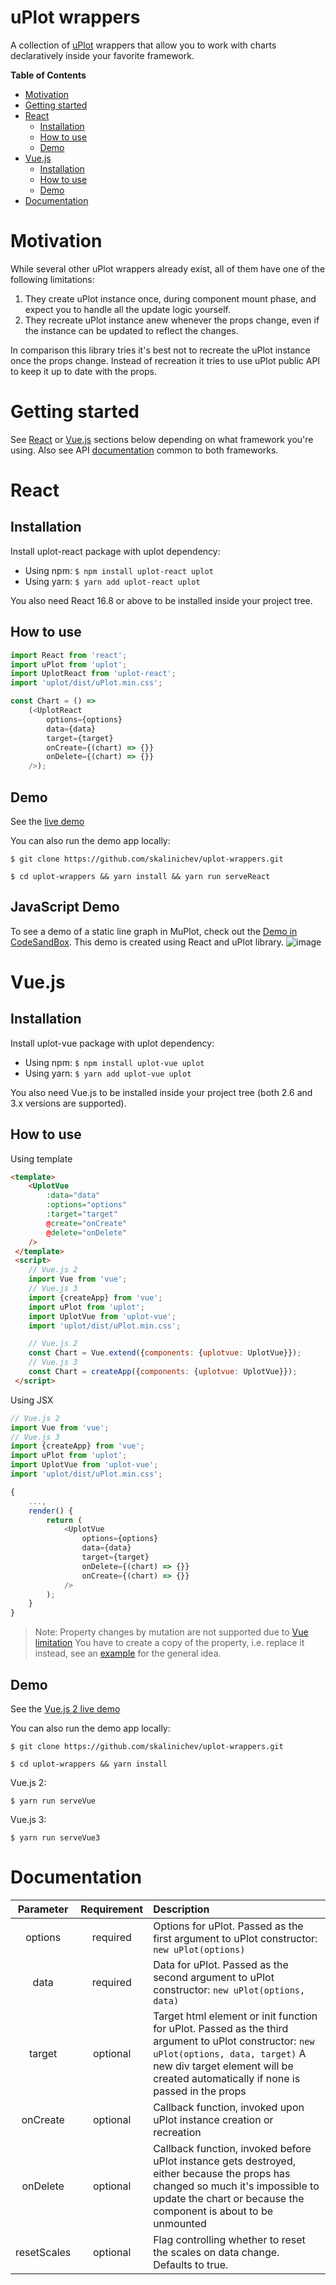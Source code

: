# uPlot wrappers


A collection of [uPlot](https://github.com/leeoniya/uPlot "uPlot") wrappers that allow you to work with charts declaratively inside your favorite framework.

**Table of Contents**

- [Motivation](#motivation)
- [Getting started](#getting-started)
- [React](#react)
    - [Installation](#installation)
    - [How to use](#how-to-use)
    - [Demo](#demo)
- [Vue.js](#vuejs)
    - [Installation](#installation-1)
    - [How to use](#how-to-use-1)
    - [Demo](#demo-1)
- [Documentation](#documentation)

# Motivation

While several other uPlot wrappers already exist, all of them have one of the following limitations:
1. They create uPlot instance once, during component mount phase, and expect you to handle all the update logic yourself.
2. They recreate uPlot instance anew whenever the props change, even if the instance can be updated to reflect the changes.

In comparison this library tries it's best not to recreate the uPlot instance once the props change. Instead of recreation it tries to use uPlot public API to keep it up to date with the props.

# Getting started

See [React](#react) or [Vue.js](#vuejs) sections below depending on what framework you're using.
Also see API [documentation](#documentation) common to both frameworks.

# React
## Installation
Install uplot-react package with uplot dependency:
- Using npm: `$ npm install uplot-react uplot`
- Using yarn: `$ yarn add uplot-react uplot`

You also need React 16.8 or above to be installed inside your project tree.

## How to use
```javascript
import React from 'react';
import uPlot from 'uplot';
import UplotReact from 'uplot-react';
import 'uplot/dist/uPlot.min.css';

const Chart = () =>
    (<UplotReact
        options={options}
        data={data}
        target={target}
        onCreate={(chart) => {}}
        onDelete={(chart) => {}}
    />);
```
## Demo
See the [live demo](https://codesandbox.io/s/uplot-react-6ykeb?file=/react/uplot-react-example.tsx "live demo")

You can also run the demo app locally:

`$ git clone https://github.com/skalinichev/uplot-wrappers.git`

`$ cd uplot-wrappers && yarn install && yarn run serveReact`

## JavaScript Demo

To see a demo of a static line graph in MuPlot, check out the [Demo in CodeSandBox](https://codesandbox.io/s/uplot-react-example-documentation-dont-delete-wvp94u?file=/src/App.js "Demo in CodeSandBox"). This demo is created using React and uPlot library.
![image](https://user-images.githubusercontent.com/62290677/233559830-5dea130c-11a3-434e-9cce-d4f00dc9bea8.png)



# Vue.js

## Installation
Install uplot-vue package with uplot dependency:
- Using npm: `$ npm install uplot-vue uplot`
- Using yarn: `$ yarn add uplot-vue uplot`

You also need Vue.js to be installed inside your project tree (both 2.6 and 3.x versions are supported).

## How to use
Using template
```html
<template>
    <UplotVue
        :data="data"
        :options="options"
        :target="target"
        @create="onCreate"
        @delete="onDelete"
    />
 </template>
 <script>
    // Vue.js 2
    import Vue from 'vue';
    // Vue.js 3
    import {createApp} from 'vue';
    import uPlot from 'uplot';
    import UplotVue from 'uplot-vue';
    import 'uplot/dist/uPlot.min.css';

    // Vue.js 2
    const Chart = Vue.extend({components: {uplotvue: UplotVue}});
    // Vue.js 3
    const Chart = createApp({components: {uplotvue: UplotVue}});
 </script>
```
Using JSX
```javascript
// Vue.js 2
import Vue from 'vue';
// Vue.js 3
import {createApp} from 'vue';
import uPlot from 'uplot';
import UplotVue from 'uplot-vue';
import 'uplot/dist/uPlot.min.css';

{
    ...,
    render() {
        return (
            <UplotVue
                options={options}
                data={data}
                target={target}
                onDelete={(chart) => {}}
                onCreate={(chart) => {}}
            />
        );
    }
}
```
> Note: Property changes by mutation are not supported due to [Vue limitation](https://github.com/vuejs/vue/issues/2164) You have to create a copy of the property, i.e. replace it instead, see an [example](https://github.com/skalinichev/uplot-wrappers/blob/master/vue/uplot-vue-example.tsx#L52) for the general idea.

## Demo
See the [Vue.js 2 live demo](https://codesandbox.io/s/uplot-vue-khi4m?file=/vue/uplot-vue-example.tsx "Vue.js 2 live demo")

You can also run the demo app locally:

`$ git clone https://github.com/skalinichev/uplot-wrappers.git`

`$ cd uplot-wrappers && yarn install`

Vue.js 2:

`$ yarn run serveVue`

Vue.js 3:

`$ yarn run serveVue3`

# Documentation
| Parameter | Requirement | Description |
|:-----:|:--:|:----------------------------|
| options  |required|Options for uPlot. Passed as the first argument to uPlot constructor: `new uPlot(options)`|
| data  |required|Data for uPlot. Passed as the second argument to uPlot constructor: `new uPlot(options, data)` |
| target  |optional|Target html element or init function for uPlot. Passed as the third argument to uPlot constructor: `new uPlot(options, data, target)` A new div target element will be created automatically if none is passed in the props|
| onCreate  |optional|Callback function, invoked upon uPlot instance creation or recreation|
| onDelete  |optional|Callback function, invoked before uPlot instance gets destroyed, either because the props has changed so much it's impossible to update the chart or because the component is about to be unmounted|
| resetScales  |optional|Flag controlling whether to reset the scales on data change. Defaults to true.
